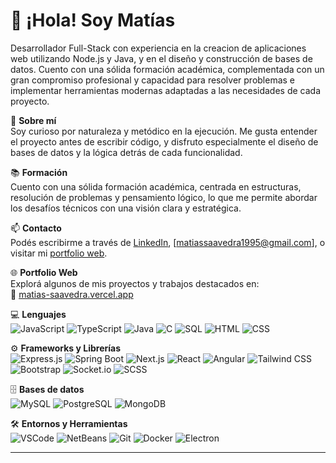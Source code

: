 # 👋 ¡Hola! Soy Matías  
Desarrollador Full-Stack con experiencia en la creacion de aplicaciones web utilizando Node.js y Java, y en el diseño y construcción de bases de datos. Cuento con una sólida formación académica, complementada con un gran compromiso profesional y capacidad para resolver problemas e implementar herramientas modernas adaptadas a las necesidades de cada proyecto.

🧠 **Sobre mí**  
Soy curioso por naturaleza y metódico en la ejecución. Me gusta entender el proyecto antes de escribir código, y disfruto especialmente el diseño de bases de datos y la lógica detrás de cada funcionalidad.

📚 **Formación**  
Cuento con una sólida formación académica, centrada en estructuras, resolución de problemas y pensamiento lógico, lo que me permite abordar los desafíos técnicos con una visión clara y estratégica.

📫 **Contacto**  
Podés escribirme a través de [LinkedIn](https://www.linkedin.com/in/saavedramatias), [matiassaavedra1995@gmail.com], o visitar mi [portfolio web](https://matias-saavedra.vercel.app).

🌐 **Portfolio Web**  
Explorá algunos de mis proyectos y trabajos destacados en:  
🔗 [matias-saavedra.vercel.app](https://matias-saavedra.vercel.app)

💻 **Lenguajes**  
![JavaScript](https://img.shields.io/badge/JavaScript-%23323330.svg?style=flat&logo=javascript&logoColor=%23F7DF1E)
![TypeScript](https://img.shields.io/badge/TypeScript-%23007ACC.svg?style=flat&logo=typescript&logoColor=white)
![Java](https://img.shields.io/badge/Java-%23ED8B00.svg?style=flat&logo=java&logoColor=white)
![C](https://img.shields.io/badge/C-%2300599C.svg?style=flat&logo=c&logoColor=white)
![SQL](https://img.shields.io/badge/SQL-%2300f.svg?style=flat&logo=sqlite&logoColor=white)
![HTML](https://img.shields.io/badge/HTML5-%23E34F26.svg?style=flat&logo=html5&logoColor=white)
![CSS](https://img.shields.io/badge/CSS3-%231572B6.svg?style=flat&logo=css3&logoColor=white)

⚙️ **Frameworks y Librerías**  
![Express.js](https://img.shields.io/badge/Express.js-%23404d59.svg?style=flat&logo=express&logoColor=white)
![Spring Boot](https://img.shields.io/badge/Spring_Boot-%236DB33F.svg?style=flat&logo=spring-boot&logoColor=white)
![Next.js](https://img.shields.io/badge/Next.js-%23000000.svg?style=flat&logo=next.js&logoColor=white)
![React](https://img.shields.io/badge/React-%2361DAFB.svg?style=flat&logo=react&logoColor=black)
![Angular](https://img.shields.io/badge/Angular-%23DD0031.svg?style=flat&logo=angular&logoColor=white)
![Tailwind CSS](https://img.shields.io/badge/Tailwind_CSS-%2338B2AC.svg?style=flat&logo=tailwind-css&logoColor=white)
![Bootstrap](https://img.shields.io/badge/Bootstrap-%23563D7C.svg?style=flat&logo=bootstrap&logoColor=white)
![Socket.io](https://img.shields.io/badge/Socket.io-%23000000.svg?style=flat&logo=socket.io&logoColor=white)
![SCSS](https://img.shields.io/badge/SCSS-%23CD6799.svg?style=flat&logo=sass&logoColor=white)

🗄️ **Bases de datos**  
![MySQL](https://img.shields.io/badge/MySQL-%234479A1.svg?style=flat&logo=mysql&logoColor=white)
![PostgreSQL](https://img.shields.io/badge/PostgreSQL-%23316192.svg?style=flat&logo=postgresql&logoColor=white)
![MongoDB](https://img.shields.io/badge/MongoDB-%2347A248.svg?style=flat&logo=mongodb&logoColor=white)

🛠️ **Entornos y Herramientas**  
![VSCode](https://img.shields.io/badge/VSCode-%23007ACC.svg?style=flat&logo=visual-studio-code&logoColor=white)
![NetBeans](https://img.shields.io/badge/NetBeans-%23306EA7.svg?style=flat&logo=apache-netbeans-ide&logoColor=white)
![Git](https://img.shields.io/badge/Git-%23F05033.svg?style=flat&logo=git&logoColor=white)
![Docker](https://img.shields.io/badge/Docker-%232496ED.svg?style=flat&logo=docker&logoColor=white)
![Electron](https://img.shields.io/badge/Electron-%2320232a.svg?style=flat&logo=electron&logoColor=white)

---
